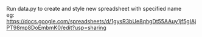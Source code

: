 Run data.py to create and style new spreadsheet with specified name  
eg: https://docs.google.com/spreadsheets/d/1gysR3bUe8qhgDt55AAuy1jf5gIAjPT98mp8DoEmbmK0/edit?usp=sharing